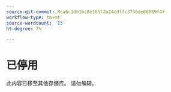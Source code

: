 ```yaml
---
source-git-commit: 8ca6c1db1bc8e165f2a24cdffc3736de66089f4f
workflow-type: tm+mt
source-wordcount: '13'
ht-degree: 7%

---
```

# 已停用

此内容已移至其他存储库。 请勿编辑。
